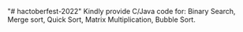 "# hactoberfest-2022" 
Kindly provide C/Java code for:
Binary Search, Merge sort, Quick Sort, Matrix Multiplication, Bubble Sort.
